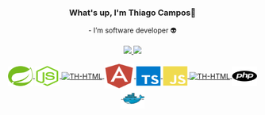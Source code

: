 <div align="center">
<h3> What's up, I'm Thiago Campos👋</h3>
- I’m software developer 👽
</div> 
<br>
<div align="center">
  <a href="https://github.com/thfields">
  <img height="200em" src="https://github-readme-stats.vercel.app/api?username=thfields&show_icons=true&theme=blue-green&include_all_commits=true&count_private=true"/>
  <img height="200em" src="https://github-readme-stats.vercel.app/api/top-langs/?username=thfields&layout=compact&langs_count=7&theme=blue-green"/>
</div>

<div style="display: inline_block" align="center"><br>
  
  <img align="center" alt="TH-HTML" height="40" width="50" src="https://raw.githubusercontent.com/devicons/devicon/master/icons/spring/spring-original.svg">
  <img align="center" alt="TH-HTML" height="40" width="50" src="https://raw.githubusercontent.com/devicons/devicon/master/icons/nodejs/nodejs-original.svg">
  <img align="center" alt="TH-HTML" height="40" width="50" src="https://cdn.jsdelivr.net/gh/devicons/devicon/icons/react/react-original.svg">
  <img align="center" alt="TH-HTML" height="50" width="60" src="https://raw.githubusercontent.com/devicons/devicon/master/icons/angularjs/angularjs-plain.svg">
  <img align="center" alt="TH-HTML" height="40" width="50" src="https://raw.githubusercontent.com/devicons/devicon/master/icons/typescript/typescript-original.svg">
  <img align="center" alt="TH-HTML" height="40" width="50" src="https://raw.githubusercontent.com/devicons/devicon/master/icons/javascript/javascript-plain.svg">
  <img align="center" alt="TH-HTML" height="40" width="50" src="https://cdn.jsdelivr.net/gh/devicons/devicon/icons/python/python-original.svg">
  <img align="center" alt="TH-HTML" height="40" width="50" src="https://raw.githubusercontent.com/devicons/devicon/master/icons/php/php-plain.svg">
  <img align="center" alt="TH-HTML" height="40" width="50" src="https://raw.githubusercontent.com/devicons/devicon/master/icons/docker/docker-original.svg">
 
</div>
